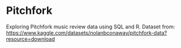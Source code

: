 # Pitchfork
Exploring Pitchfork music review data using SQL and R. 
Dataset from: https://www.kaggle.com/datasets/nolanbconaway/pitchfork-data?resource=download